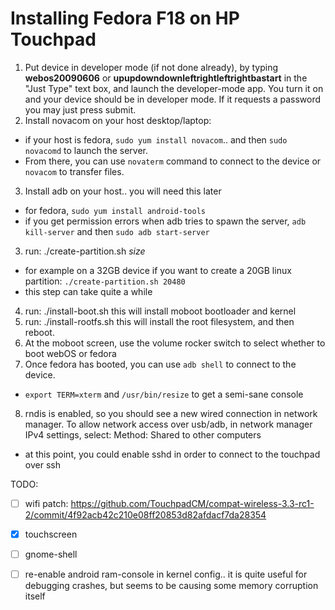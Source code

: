 # Installing Fedora F18 on HP Touchpad
1. Put device in developer mode (if not done already), by typing **webos20090606** or **upupdowndownleftrightleftrightbastart** in the "Just Type" text box, and launch the developer-mode app.  You turn it on and your device should be in developer mode. If it requests a password you may just press submit.
2. Install novacom on your host desktop/laptop:
  * if your host is fedora, `sudo yum install novacom`.. and then `sudo novacomd` to launch the server.
  * From there, you can use `novaterm` command to connect to the device or `novacom` to transfer files.
3. Install adb on your host.. you will need this later
  * for fedora, `sudo yum install android-tools`
  * if you get permission errors when adb tries to spawn the server, `adb kill-server` and then `sudo adb start-server`
3. run: ./create-partition.sh _size_
  * for example on a 32GB device if you want to create a 20GB linux partition:
     `./create-partition.sh 20480`
  * this step can take quite a while
4. run: ./install-boot.sh
   this will install moboot bootloader and kernel
5. run: ./install-rootfs.sh
   this will install the root filesystem, and then reboot.
6. At the moboot screen, use the volume rocker switch to select whether to boot webOS or fedora
7. Once fedora has booted, you can use `adb shell` to connect to the device.
  * `export TERM=xterm` and `/usr/bin/resize` to get a semi-sane console
8. rndis is enabled, so you should see a new wired connection in network manager.  To allow network access over usb/adb, in network manager IPv4 settings, select: Method: Shared to other computers
  * at this point, you could enable sshd in order to connect to the touchpad over ssh

TODO:
- [ ] wifi patch: https://github.com/TouchpadCM/compat-wireless-3.3-rc1-2/commit/4f92acb42c210e08ff20853d82afdacf7da28354
- [x] touchscreen
- [ ] gnome-shell
- [ ] re-enable android ram-console in kernel config..  it is quite useful for debugging crashes, but seems to be causing some memory corruption itself

